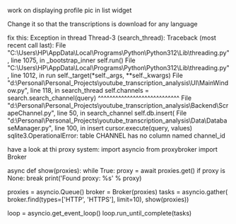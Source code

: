 work on displaying profile pic in list widget

Change it so that the transcriptions is download for any language

fix this:
Exception in thread Thread-3 (search_thread):
Traceback (most recent call last):
  File "C:\Users\HP\AppData\Local\Programs\Python\Python312\Lib\threading.py", line 1075, in _bootstrap_inner
    self.run()
  File "C:\Users\HP\AppData\Local\Programs\Python\Python312\Lib\threading.py", line 1012, in run
    self._target(*self._args, **self._kwargs)
  File "d:\Personal\Personal_Projects\youtube_transcription_analysis\UI\MainWindow.py", line 118, in search_thread
    self.channels = search.search_channel(query)
                    ^^^^^^^^^^^^^^^^^^^^^^^^^^^^
  File "d:\Personal\Personal_Projects\youtube_transcription_analysis\Backend\ScrapeChannel.py", line 50, in search_channel
    self.db.insert(
  File "d:\Personal\Personal_Projects\youtube_transcription_analysis\Data\DatabaseManager.py", line 100, in insert
    cursor.execute(query, values)
sqlite3.OperationalError: table CHANNEL has no column named channel_id

have a look at thi proxy system:
import asyncio
from proxybroker import Broker

async def show(proxies):
    while True:
        proxy = await proxies.get()
        if proxy is None: break
        print('Found proxy: %s' % proxy)

proxies = asyncio.Queue()
broker = Broker(proxies)
tasks = asyncio.gather(
    broker.find(types=['HTTP', 'HTTPS'], limit=10),
    show(proxies))

loop = asyncio.get_event_loop()
loop.run_until_complete(tasks)